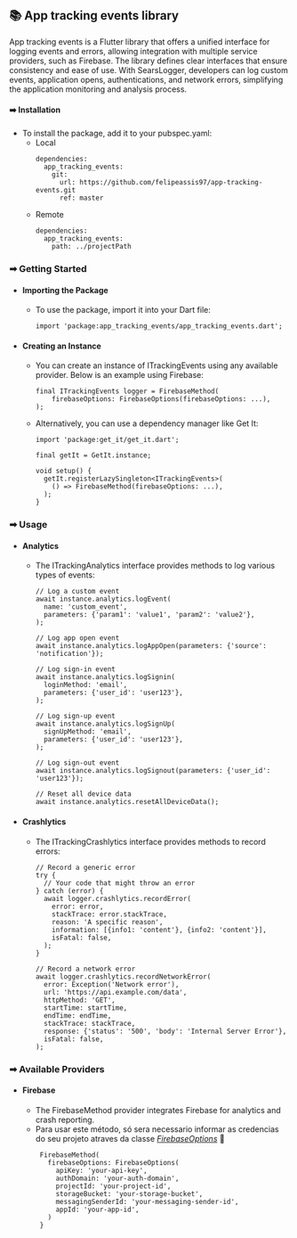 ## 📚 App tracking events library

App tracking events is a Flutter library that offers a unified interface for logging events and errors, allowing integration with multiple service providers, such as Firebase. The library defines clear interfaces that ensure consistency and ease of use. With SearsLogger, developers can log custom events, application opens, authentications, and network errors, simplifying the application monitoring and analysis process.

#### ➡️ Installation
-  To install the package, add it to your pubspec.yaml:
    - Local
        ```
        dependencies:
          app_tracking_events:
            git:
              url: https://github.com/felipeassis97/app-tracking-events.git
              ref: master
        ```
    - Remote
        ```
        dependencies:
          app_tracking_events:
            path: ../projectPath
        ```

### ➡ Getting Started
- #### Importing the Package
   - To use the package, import it into your Dart file:
        ```
        import 'package:app_tracking_events/app_tracking_events.dart';
        ```

- #### Creating an Instance
    - You can create an instance of ITrackingEvents using any available provider. Below is an example using Firebase:
    
        ```
        final ITrackingEvents logger = FirebaseMethod(
            firebaseOptions: FirebaseOptions(firebaseOptions: ...),
        );
        ```
    - Alternatively, you can use a dependency manager like Get It:
    
        ```
        import 'package:get_it/get_it.dart';

        final getIt = GetIt.instance;
        
        void setup() {
          getIt.registerLazySingleton<ITrackingEvents>(
            () => FirebaseMethod(firebaseOptions: ...),
          );
        }
        ```
### ➡ Usage
- #### **Analytics**
   - The ITrackingAnalytics interface provides methods to log various types of events:
   
        ```
        // Log a custom event
        await instance.analytics.logEvent(
          name: 'custom_event',
          parameters: {'param1': 'value1', 'param2': 'value2'},
        );
        
        // Log app open event
        await instance.analytics.logAppOpen(parameters: {'source': 'notification'});
        
        // Log sign-in event
        await instance.analytics.logSignin(
          loginMethod: 'email',
          parameters: {'user_id': 'user123'},
        );
        
        // Log sign-up event
        await instance.analytics.logSignUp(
          signUpMethod: 'email',
          parameters: {'user_id': 'user123'},
        );
        
        // Log sign-out event
        await instance.analytics.logSignout(parameters: {'user_id': 'user123'});
        
        // Reset all device data
        await instance.analytics.resetAllDeviceData();
        ```

- #### **Crashlytics**
   - The ITrackingCrashlytics interface provides methods to record errors:

        ```
        // Record a generic error
        try {
          // Your code that might throw an error
        } catch (error) {
          await logger.crashlytics.recordError(
            error: error,
            stackTrace: error.stackTrace,
            reason: 'A specific reason',
            information: [{info1: 'content'}, {info2: 'content'}],
            isFatal: false,
          );
        }
        
        // Record a network error
        await logger.crashlytics.recordNetworkError(
          error: Exception('Network error'),
          url: 'https://api.example.com/data',
          httpMethod: 'GET',
          startTime: startTime,
          endTime: endTime,
          stackTrace: stackTrace,
          response: {'status': '500', 'body': 'Internal Server Error'},
          isFatal: false,
        );
        ```
        
### ➡ Available Providers
- #### **Firebase**
   - The FirebaseMethod provider integrates Firebase for analytics and crash reporting.
   - Para usar este método, só sera necessario informar as credencias do seu projeto atraves da classe [_FirebaseOptions_]( https://firebase.google.com/docs/reference/kotlin/com/google/firebase/FirebaseOptions) 🔗
       ```
        FirebaseMethod(
          firebaseOptions: FirebaseOptions(
            apiKey: 'your-api-key',
            authDomain: 'your-auth-domain',
            projectId: 'your-project-id',
            storageBucket: 'your-storage-bucket',
            messagingSenderId: 'your-messaging-sender-id',
            appId: 'your-app-id',
          )
        }
        ```
